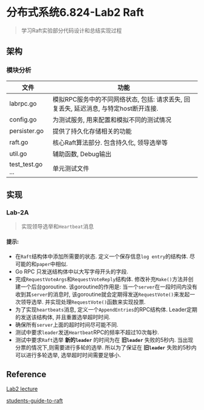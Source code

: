 # 分布式系统6.824-Lab2 Raft

> 学习Raft实验部分代码设计和总结实现过程

## 架构

### 模块分析

|文件|功能|
|----|----|
|labrpc.go|模拟RPC服务中的不同网络状态, 包括: 请求丢失, 回复丢失, 延迟消息, 与特定host断开连接.|
|config.go|为测试服务, 用来配置和模拟不同的测试情况|
|persister.go|提供了持久化存储相关的功能|
|raft.go|核心Raft算法部分. 包含持久化, 领导选举等|
|util.go|辅助函数, Debug输出|
|test_test.go ...| 单元测试文件|

### 

## 实现

### Lab-2A

> 实现领导选举和`Heartbeat`消息

#### 提示:

+ 在`Raft`结构体中添加所需要的状态. 定义一个保存信息`log entry`的结构体. 尽可能的和`paper`中相似.
+ Go RPC 只发送结构体中以大写字母开头的字段.
+ 完成`RequestVoteArgs`和`RequestVoteReply`结构体. 修改补充`Make()`方法并创建一个后台goroutine. 该goroutine的作用是: 当一个`server`在一段时间内没有收到其`server`的消息时, 该goroutine就会定期得发送`RequestVote()`来发起一次领导选举. 并实现处理`RequestVote()`函数来实现投票.
+ 为了实现`heartbeats`消息, 定义一个`AppendEntries`的RPC结构体. Leader定期的发送该结构体, 并且重置选举超时时间.
+ 确保所有`server`上面的超时时间尽可能不同.
+ 测试中要求`leader`发送`Heartbeat`RPC的频率不超过10次每秒.
+ 测试中要求`Raft`选举 __新的`leader`__ 的时间为在 __旧`leader`__ 失败的5秒内. 当出现分票的情况下,则需要进行多轮的选举. 所以为了保证在 __旧`leader`__ 失败的5秒内可以进行多轮选举, 选举超时时间需要足够小.


## Reference

[Lab2 lecture](https://pdos.csail.mit.edu/6.824/labs/lab-raft.html)

[students-guide-to-raft](https://thesquareplanet.com/blog/students-guide-to-raft/)